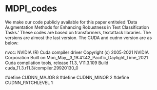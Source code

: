 # MDPI_codes
We make our code publicly available for this paper entiteled 'Data Augmentation Methods for Enhancing Robustness in Text Classification Tasks.'
These codes are based on transformers, textattack libraries. The versions are almost the last version.
The CUDA and cudnn version are as below:

nvcc: NVIDIA (R) Cuda compiler driver
Copyright (c) 2005-2021 NVIDIA Corporation
Built on Mon_May__3_19:41:42_Pacific_Daylight_Time_2021
Cuda compilation tools, release 11.3, V11.3.109
Build cuda_11.3.r11.3/compiler.29920130_0


#define CUDNN_MAJOR 8
#define CUDNN_MINOR 2
#define CUDNN_PATCHLEVEL 1
